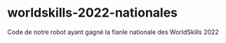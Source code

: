 # worldskills-2022-nationales
 Code de notre robot ayant gagné la fianle nationale des WorldSkills 2022
